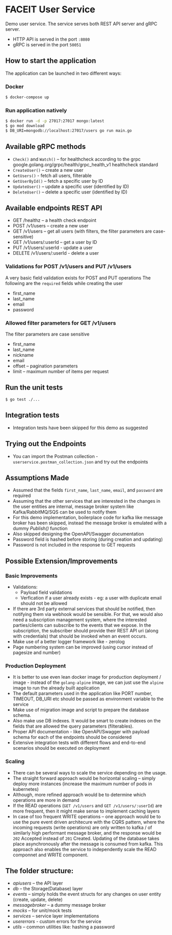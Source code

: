 # FACEIT User Service
Demo user service.
The service serves both REST API server and gRPC server.
- HTTP API is served in the port `:8080`
- gRPC is served in the port `50051`

## How to start the application
The application can be launched in two different ways:

### Docker
```bash
$ docker-compose up
```

### Run application natively
```bash
$ docker run -d -p 27017:27017 mongo:latest
$ go mod download
$ DB_URI=mongodb://localhost:27017/users go run main.go
```
## Available gRPC methods
 - `Check()` and `Watch()` – for healthcheck according to the grpc google.golang.org/grpc/health/grpc_health_v1 healthcheck standard
 - `CreateUser()` – create a new user
 - `GetUsers()` - fetch all users, filterable
 - `GetUserById()` – fetch a specific user by ID
 - `UpdateUser()` – update a specific user (identified by ID)
 - `DeleteUser()` – delete a specific user (identified by ID)

## Available endpoints REST API
 - GET /healthz – a health check endpoint
 - POST /v1/users – create a new user
 - GET /v1/users – get all users (with filters, the filter parameters are case-sensitive)
 - GET /v1/users/:userId – get a user by ID
 - PUT /v1/users/:userId - update a user
 - DELETE /v1/users/:userId - delete a user

### Validations for POST /v1/users and PUT /v1/users
A very basic field validation exists for POST and PUT operations
The following are the `required` fields while creating the user
 - first_name
 - last_name
 - email
 - password

### Allowed filter parameters for GET /v1/users
The filter parameters are case sensitive
 - first_name
 - last_name
 - nickname
 - email
 - offset – pagination parameters
 - limit – maximum number of items per request

## Run the unit tests
```
$ go test ./...
```

## Integration tests
- Integration tests have been skipped for this demo as suggested

## Trying out the Endpoints
- You can import the Postman collection - `userservice.postman_collection.json` and try out the endpoints

## Assumptions Made
- Assumed that the fields `first_name`, `last_name`, `email`, and `password` are required
- Assuming that the other services that are interested in the changes in the user entities are internal, message broker system like Kafka/RabbitMQ/SQS can be used to notify them
- For this demo implementation, boilerplace code for kafka like message broker has been skipped, instead the message broker is emulated with a dummy _Publish()_ function
- Also skipped designing the OpenAPI/Swagger documentation
- Password field is hashed before storing (during creation and updating)
- Password is not included in the response to GET requests

## Possible Extension/Improvements
### Basic Improvements
 - Validations:
    - Payload field validations
    - Verfication if a user already exists - eg: a user with duplicate email should not be allowed
 - If there are 3rd party external services that should be notified, then notifying them via webhook would be sensible. For that, we would also need a subscription management system, where the interested parties/clients can subscribe to the events that we expose. In the subscription, the subscriber should provide their REST API uri (along with credentials) that should be invoked when an event occurs.
 - Make use of a better logger framework like - zerolog
 - Page numbering system can be improved (using cursor instead of pagesize and number)

### Production Deployment
 - It is better to use even lean docker image for production deployment / image - instead of the `golang-alpine` image, we can just use the `alpine` image to run the already built application
 - The default parameters used in the application like PORT number, TIMEOUT, DB_URI etc should be passed as environment variable to the service
 - Make use of migration image and script to prepare the database schema.
 - Also make use DB indexes. It would be smart to create indexes on the fields that are allowed the query parameters (filterables).
 - Proper API documentation - like OpenAPI/Swagger with payload schema for each of the endpoints should be considered
 - Extensive integration tests with different flows and end-to-end scenarios should be executed on deployment

### Scaling
 - There can be several ways to scale the service depending on the usage.
 - The straight forward approach would be horizontal scaling – simply deploy more instances (increase the maximum number of pods in kubernetes)
 - Although, more refined approach would be to determine which operations are more in demand
 - If the READ operations (`GET /v1/users` and `GET /v1/users/:userId`) are more frequent, then it might make sense to implement caching layers
 - In case of too frequent WRITE operations – one approach would be to use the pure event driven architecure with the CQRS pattern, where the incoming requests (write operations) are only written to kafka / of similarly high performant message broker, and the response would be `202` Accepted instead of `201` Created. Updating of the database takes place asynchronously after the message is consumed from kafka. This approach also enables the service to  independently scale the READ componnet and WRITE component.

## The folder structure:
 - *apiusers* – the API layer
 - *db* – the Storage(Database) layer
 - *events* – simply holds the event structs for any changes on user entity (create, update, delete)
 - *messagebroker* – a dummy message broker
 - *mocks* – for unit/mock tests 
 - *services* – service layer implementations
 - *usererrors* - custom errors for the service
 - *utils* – common utilities like: hashing a password